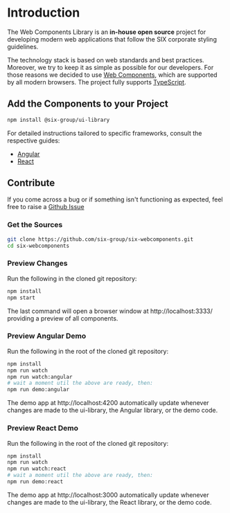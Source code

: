 # Introduction

The Web Components Library is an **in-house open source** project for developing modern web
applications that follow the SIX corporate styling guidelines.

The technology stack is based on web standards and best practices. Moreover, we try to keep it as
simple as possible for our developers. For those reasons we decided to use
[Web Components](https://en.wikipedia.org/wiki/Web_Components), which are supported by all modern
browsers. The project fully supports [TypeScript](https://www.typescriptlang.org).

## Add the Components to your Project

```bash
npm install @six-group/ui-library
```

For detailed instructions tailored to specific frameworks, consult the respective guides:

- [Angular](angular.md)
- [React](react.md)

## Contribute

If you come across a bug or if something isn't functioning as expected, feel free to raise a
[Github Issue](https://github.com/six-group/six-webcomponents/issues)

### Get the Sources

```bash
git clone https://github.com/six-group/six-webcomponents.git
cd six-webcomponents
```

### Preview Changes

Run the following in the cloned git repository:

```bash
npm install
npm start
```

The last command will open a browser window at http://localhost:3333/ providing a preview of all
components.

### Preview Angular Demo

Run the following in the root of the cloned git repository:

```bash
npm install
npm run watch
npm run watch:angular
# wait a moment util the above are ready, then:
npm run demo:angular
```

The demo app at http://localhost:4200 automatically update whenever changes are made to the
ui-library, the Angular library, or the demo code.

### Preview React Demo

Run the following in the root of the cloned git repository:

```bash
npm install
npm run watch
npm run watch:react
# wait a moment util the above are ready, then:
npm run demo:react
```

The demo app at http://localhost:3000 automatically update whenever changes are made to the
ui-library, the React library, or the demo code.
